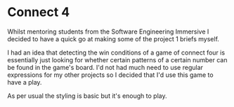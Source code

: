 # Connect 4

Whilst mentoring students from the Software Engineering Immersive I decided to have a quick go at making some of the project 1 briefs myself.

I had an idea that detecting the win conditions of a game of connect four is essentially just looking for whether certain patterns of a certain number can be found in the game's board. I'd not had much need to use regular expressions for my other projects so I decided that I'd use this game to have a play.

As per usual the styling is basic but it's enough to play.

